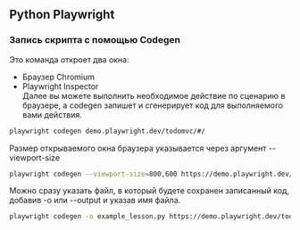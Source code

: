 ## Python Playwright

### Запись скрипта с помощью Codegen
Это команда откроет два окна:
- Браузер Chromium
- Playwright Inspector  
Далее вы можете выполнить необходимое действие по сценарию в браузере, а codegen запишет и сгенерирует код для выполняемого вами действия.
```bash
playwright codegen demo.playwright.dev/todomvc/#/
```

Размер открываемого окна браузера указывается через аргумент --viewport-size
```bash
playwright codegen --viewport-size=800,600 https://demo.playwright.dev/todomvc/#/
```

Можно сразу указать файл, в который будете сохранен записанный код, добавив -о или --output и указав имя файла.
```bash
playwright codegen -o example_lesson.py https://demo.playwright.dev/todomvc/#/
```